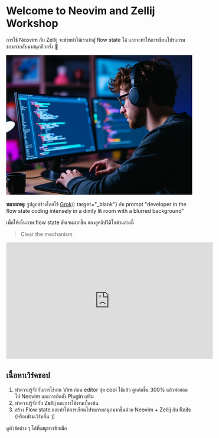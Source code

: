 # Welcome to Neovim and Zellij Workshop

การใช้ Neovim กับ Zellij จะช่วยทำให้เราเข้าสู่ flow state ได้ และจะทำให้การเขียนโปรแกรมของเรากลับมาสนุกอีกครั้ง 🥰

![Developer in the flow state coding intensely in a dimly lit room with a blurred background](./img/grok-developer-in-the-flow-state-coding-intensely-in-a-dimly-lit-room-with-a-blurred-background.jpg)

**หมายเหตุ:** รูปถูกสร้างโดยใช้ [Grok](https://x.ai/){: target="_blank"} กับ prompt
"developer in the flow state coding intensely in a dimly lit room with a
blurred background"

เพื่อให้เห็นภาพ flow state ชัดเจนมากขึ้น ลองดูคลิปวีดีโอด้านล่างนี้

> Clear the mechanism

<iframe width="560" height="315" src="https://www.youtube.com/embed/V8x-o1V1OYI?si=976roqu-oC0N5aEZ" title="YouTube video player" frameborder="0" allow="accelerometer; autoplay; clipboard-write; encrypted-media; gyroscope; picture-in-picture; web-share" referrerpolicy="strict-origin-when-cross-origin" allowfullscreen></iframe>

## เนื้อหาเวิร์คชอป

1. ทำความรู้จักกับการใช้งาน Vim ก่อน editor สุด cool ใช้แล้ว ดูหล่อขึ้น 300% แล้วต่อยอดไป
   Neovim และการติดตั้ง Plugin เสริม
1. ทำความรู้จักกับ Zellij และการใช้งานเบื้องต้น
1. สร้าง Flow state และทำให้การเขียนโปรแกรมสนุกมากขึ้นด้วย Neovim + Zellij กับ Rails
   (หรือเฟรมเวิร์คอื่น ๆ)

ดูหัวข้อต่าง ๆ ได้ที่เมนูทางซ้ายมือ
